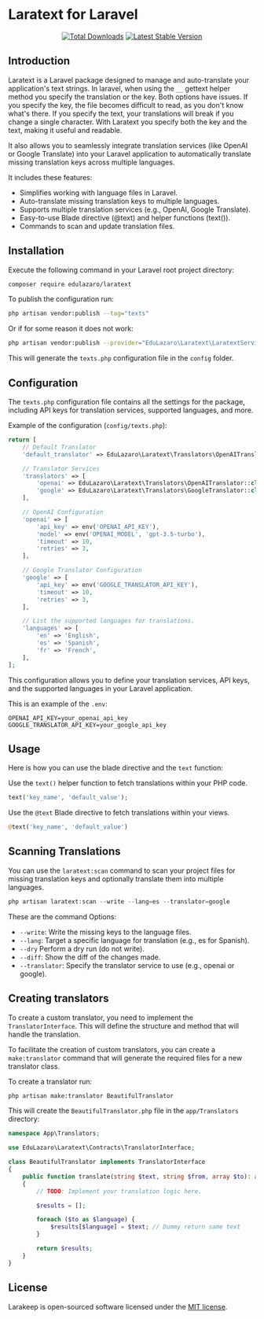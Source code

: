 # Laratext for Laravel

<p align="center">
    <a href="https://packagist.org/packages/edulazaro/laratext"><img src="https://img.shields.io/packagist/dt/edulazaro/laratext" alt="Total Downloads"></a>
    <a href="https://packagist.org/packages/edulazaro/laratext"><img src="https://img.shields.io/packagist/v/edulazaro/laratext" alt="Latest Stable Version"></a>
</p>


## Introduction

Laratext is a Laravel package designed to manage and auto-translate your application's text strings. In laravel, when using the `__` gettext helper method you specify the translation or the key. Both options have issues. If you specify the key, the file becomes difficult to read, as you don't know what's there. If you specify the text, your translations will break if you change a single character. With Laratext you specify both the key and the text, making it useful and readable.

It also allows you to seamlessly integrate translation services (like OpenAI or Google Translate) into your Laravel application to automatically translate missing translation keys across multiple languages.

It includes these features:

* Simplifies working with language files in Laravel.
* Auto-translate missing translation keys to multiple languages.
* Supports multiple translation services (e.g., OpenAI, Google Translate).
* Easy-to-use Blade directive (@text) and helper functions (text()).
* Commands to scan and update translation files.

## Installation

Execute the following command in your Laravel root project directory:

```bash
composer require edulazaro/laratext
```

To publish the configuration run:

```bash
php artisan vendor:publish --tag="texts"
```

Or if for some reason it does not work:

```bash
php artisan vendor:publish --provider="EduLazaro\Laratext\LaratextServiceProvider" --tag="texts"
```

This will generate the `texts.php` configuration file in the `config` folder.

## Configuration

The `texts.php` configuration file contains all the settings for the package, including API keys for translation services, supported languages, and more.

Example of the configuration (`config/texts.php`):

```php
return [
    // Default Translator
    'default_translator' => EduLazaro\Laratext\Translators\OpenAITranslator::class,

    // Translator Services
    'translators' => [
        'openai' => EduLazaro\Laratext\Translators\OpenAITranslator::class,
        'google' => EduLazaro\Laratext\Translators\GoogleTranslator::class,
    ],

    // OpenAI Configuration
    'openai' => [
        'api_key' => env('OPENAI_API_KEY'),
        'model' => env('OPENAI_MODEL', 'gpt-3.5-turbo'),
        'timeout' => 10,
        'retries' => 3,
    ],

    // Google Translator Configuration
    'google' => [
        'api_key' => env('GOOGLE_TRANSLATOR_API_KEY'),
        'timeout' => 10,
        'retries' => 3,
    ],

    // List the supported languages for translations.
    'languages' => [
        'en' => 'English',
        'es' => 'Spanish',
        'fr' => 'French',
    ],
];
```

This configuration allows you to define your translation services, API keys, and the supported languages in your Laravel application.

This is an example of the `.env`:

```
OPENAI_API_KEY=your_openai_api_key
GOOGLE_TRANSLATOR_API_KEY=your_google_api_key
```

## Usage

Here is how you can use the blade directive and the `text` function:

Use the `text()` helper function to fetch translations within your PHP code.

```php
text('key_name', 'default_value');
```

Use the `@text` Blade directive to fetch translations within your views.

```php
@text('key_name', 'default_value')
```

## Scanning Translations

You can use the `laratext:scan` command to scan your project files for missing translation keys and optionally translate them into multiple languages.

```php
php artisan laratext:scan --write --lang=es --translator=google
```

These are the command Options:

* `--write`: Write the missing keys to the language files.
* `--lang`: Target a specific language for translation (e.g., es for Spanish).
* `--dry` Perform a dry run (do not write).
* `--diff`: Show the diff of the changes made.
* `--translator`: Specify the translator service to use (e.g., openai or google).


## Creating translators

To create a custom translator, you need to implement the `TranslatorInterface`. This will define the structure and method that will handle the translation.

To facilitate the creation of custom translators, you can create a `make:translator` command that will generate the required files for a new translator class.

To create a translator run:

```bash
php artisan make:translator BeautifulTranslator
```

This will create the `BeautifulTranslator.php` file in the `app/Translators` directory: 

```php
namespace App\Translators;

use EduLazaro\Laratext\Contracts\TranslatorInterface;

class BeautifulTranslator implements TranslatorInterface
{
    public function translate(string $text, string $from, array $to): array
    {
        // TODO: Implement your translation logic here.

        $results = [];

        foreach ($to as $language) {
            $results[$language] = $text; // Dummy return same text
        }

        return $results;
    }
}
```

## License

Larakeep is open-sourced software licensed under the [MIT license](LICENSE.md).
